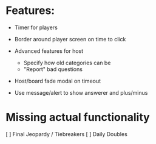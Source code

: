 # Features:
 - Timer for players
 - Border around player screen on time to click

 - Advanced features for host
    - Specify how old categories can be
    - "Report" bad questions

- Host/board fade modal on timeout
- Use message/alert to show answerer and plus/minus

# Missing actual functionality
 [ ] Final Jeopardy / Tiebreakers
 [ ] Daily Doubles
